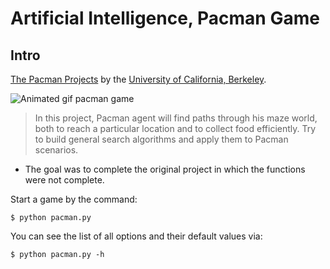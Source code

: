 Artificial Intelligence, Pacman Game 
======================================

## Intro
[The Pacman Projects](http://ai.berkeley.edu/project_overview.html) by the [University of California, Berkeley](http://berkeley.edu/).

![Animated gif pacman game](http://ai.berkeley.edu/images/pacman_game.gif)

> In this project, Pacman agent will find paths through his maze world, both to reach a particular location and to collect food efficiently. Try to build general search algorithms and apply them to Pacman scenarios.

- The goal was to complete the original project in which the functions were not complete.

Start a game by the command:
```
$ python pacman.py
```
You can see the list of all options and their default values via:
```
$ python pacman.py -h
```


